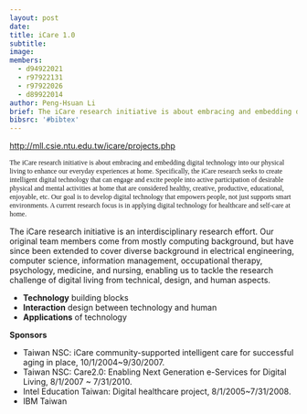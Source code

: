 ```yaml
---
layout: post
date:
title: iCare 1.0
subtitle:
image:
members:
  - d94922021
  - r97922131
  - r97922026
  - d89922014
author: Peng-Hsuan Li
brief: The iCare research initiative is about embracing and embedding digital technology into our physical living to enhance our everyday experiences at home.
bibsrc: '#bibtex'
---
```

http://mll.csie.ntu.edu.tw/icare/projects.php
<p><span style="font-family: Verdana; font-size: 12px;"> </span></p>
<p><span style="font-family: Verdana; font-size: 12px;">The iCare research initiative is about embracing and embedding digital technology into our physical living to enhance our everyday experiences at home. Specifically, the iCare research seeks to create intelligent digital technology that can engage and excite people into active participation of desirable physical and mental activities at home that are considered healthy, creative, productive, educational, enjoyable, etc. Our goal is to develop digital technology that empowers people, not just supports smart environments. A current research focus is in applying digital technology for healthcare and self-care at home.</span></p>
<p>The iCare research initiative is an interdisciplinary research effort. Our original team members come from mostly computing background, but have since been extended to cover diverse background in electrical engineering, computer science, information management, occupational therapy, psychology, medicine, and nursing, enabling us to tackle the research challenge of digital living from technical, design, and human aspects.</p>
<ul>
<li><strong>Technology</strong>&nbsp;building blocks</li>
<li><strong>Interaction</strong>&nbsp;design between technology and human</li>
<li><strong>Applications</strong>&nbsp;of technology</li>
</ul>
<p><strong>Sponsors</strong></p>
<ul>
<li>Taiwan NSC: iCare community-supported intelligent care for successful aging in place, 10/1/2004~9/30/2007.</li>
<li>Taiwan NSC: Care2.0: Enabling Next Generation e-Services for Digital Living, 8/1/2007 ~ 7/31/2010.</li>
<li>Intel Education Taiwan: Digital healthcare project, 8/1/2005~7/31/2008.</li>
<li>IBM Taiwan</li>
</ul>
<p>&nbsp;</p>
